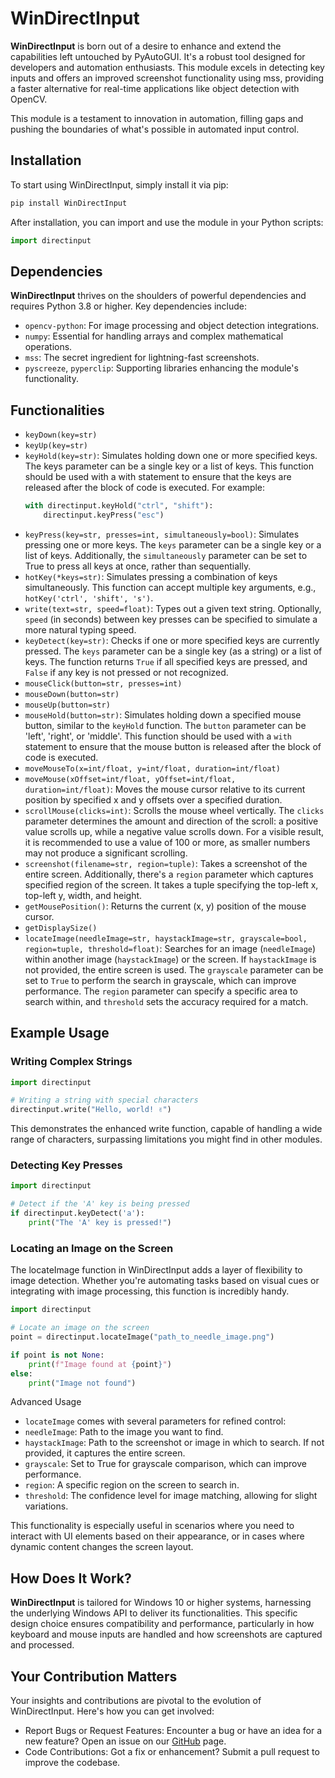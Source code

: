 # WinDirectInput

**WinDirectInput** is born out of a desire to enhance and extend the capabilities left untouched by PyAutoGUI. It's a robust tool designed for developers and automation enthusiasts. This module excels in detecting key inputs and offers an improved screenshot functionality using mss, providing a faster alternative for real-time applications like object detection with OpenCV.

This module is a testament to innovation in automation, filling gaps and pushing the boundaries of what's possible in automated input control.

## Installation

To start using WinDirectInput, simply install it via pip:
```bash
pip install WinDirectInput
```

After installation, you can import and use the module in your Python scripts:
```Python
import directinput
```

## Dependencies

**WinDirectInput** thrives on the shoulders of powerful dependencies and requires Python 3.8 or higher. Key dependencies include:

- `opencv-python`: For image processing and object detection integrations.
- `numpy`: Essential for handling arrays and complex mathematical operations.
- `mss`: The secret ingredient for lightning-fast screenshots.
- `pyscreeze`, `pyperclip`: Supporting libraries enhancing the module's functionality.

## Functionalities
- `keyDown(key=str)`
- `keyUp(key=str)`
- `keyHold(key=str)`: Simulates holding down one or more specified keys. The keys parameter can be a single key or a list of keys. This function should be used with a with statement to ensure that the keys are released after the block of code is executed. For example:
    ```python
    with directinput.keyHold("ctrl", "shift"):
        directinput.keyPress("esc")
    ```
- `keyPress(key=str, presses=int, simultaneously=bool)`: Simulates pressing one or more keys. The `keys` parameter can be a single key or a list of keys. Additionally, the `simultaneously` parameter can be set to True to press all keys at once, rather than sequentially.
- `hotKey(*keys=str)`: Simulates pressing a combination of keys simultaneously. This function can accept multiple key arguments, e.g., `hotKey('ctrl', 'shift', 's')`.
- `write(text=str, speed=float)`: Types out a given text string. Optionally, `speed` (in seconds) between key presses can be specified to simulate a more natural typing speed.
- `keyDetect(key=str)`: Checks if one or more specified keys are currently pressed. The `keys` parameter can be a single key (as a string) or a list of keys. The function returns `True` if all specified keys are pressed, and `False` if any key is not pressed or not recognized.
- `mouseClick(button=str, presses=int)`
- `mouseDown(button=str)`
- `mouseUp(button=str)`
- `mouseHold(button=str)`: Simulates holding down a specified mouse button, similar to the `keyHold` function. The `button` parameter can be 'left', 'right', or 'middle'. This function should be used with a `with` statement to ensure that the mouse button is released after the block of code is executed.
- `moveMouseTo(x=int/float, y=int/float, duration=int/float)`
- `moveMouse(xOffset=int/float, yOffset=int/float, duration=int/float)`: Moves the mouse cursor relative to its current position by specified x and y offsets over a specified duration.
- `scrollMouse(clicks=int)`: Scrolls the mouse wheel vertically. The `clicks` parameter determines the amount and direction of the scroll: a positive value scrolls up, while a negative value scrolls down. For a visible result, it is recommended to use a value of 100 or more, as smaller numbers may not produce a significant scrolling.
- `screenshot(filename=str, region=tuple)`: Takes a screenshot of the entire screen. Additionally, there's a `region` parameter which captures specified region of the screen. It takes a tuple specifying the top-left x, top-left y, width, and height.
- `getMousePosition()`: Returns the current (x, y) position of the mouse cursor.
- `getDisplaySize()`
- `locateImage(needleImage=str, haystackImage=str, grayscale=bool, region=tuple, threshold=float)`: Searches for an image (`needleImage`) within another image (`haystackImage`) or the screen. If `haystackImage` is not provided, the entire screen is used. The `grayscale` parameter can be set to `True` to perform the search in grayscale, which can improve performance. The `region` parameter can specify a specific area to search within, and `threshold` sets the accuracy required for a match.

## Example Usage

### Writing Complex Strings

```Python
import directinput

# Writing a string with special characters
directinput.write("Hello, world! ✌️")
```

This demonstrates the enhanced write function, capable of handling a wide range of characters, surpassing limitations you might find in other modules.

### Detecting Key Presses

```Python
import directinput

# Detect if the 'A' key is being pressed
if directinput.keyDetect('a'):
    print("The 'A' key is pressed!")
```

### Locating an Image on the Screen

The locateImage function in WinDirectInput adds a layer of flexibility to image detection. Whether you're automating tasks based on visual cues or integrating with image processing, this function is incredibly handy.

```Python
import directinput

# Locate an image on the screen
point = directinput.locateImage("path_to_needle_image.png")

if point is not None:
    print(f"Image found at {point}")
else:
    print("Image not found")
```

Advanced Usage
- `locateImage` comes with several parameters for refined control:
- `needleImage`: Path to the image you want to find.
- `haystackImage`: Path to the screenshot or image in which to search. If not provided, it captures the entire screen.
- `grayscale`: Set to True for grayscale comparison, which can improve performance.
- `region`: A specific region on the screen to search in.
- `threshold`: The confidence level for image matching, allowing for slight variations.

This functionality is especially useful in scenarios where you need to interact with UI elements based on their appearance, or in cases where dynamic content changes the screen layout.

## How Does It Work?

**WinDirectInput** is tailored for Windows 10 or higher systems, harnessing the underlying Windows API to deliver its functionalities. This specific design choice ensures compatibility and performance, particularly in how keyboard and mouse inputs are handled and how screenshots are captured and processed.

## Your Contribution Matters

Your insights and contributions are pivotal to the evolution of WinDirectInput. Here's how you can get involved:

- Report Bugs or Request Features: Encounter a bug or have an idea for a new feature? Open an issue on our [GitHub](https://github.com/abdulrahimpds/WinDirectInput) page.
- Code Contributions: Got a fix or enhancement? Submit a pull request to improve the codebase.
